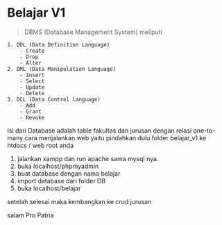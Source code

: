 # Belajar V1
> DBMS (Database Management System) meliputi

	1. DDL (Data Definition Language)
		- Create
		- Drop
		- Alter
	2. DML (Data Manipulation Language)
		- Insert
		- Select
		- Update
		- Delete
	3. DCL (Data Control Language)
		- Add
		- Grant
		- Revoke

Isi dari Database adalah table fakultas dan jurusan dengan relasi one-to-many
cara menjalankan web yaitu
pindahkan dulu folder belajar_v1 ke htdocs / web root anda
1. jalankan xampp dan run apache sama mysql nya.
2. buka localhost/phpmyadmin
3. buat database dengan nama belajar
4. import database dari folder DB
5. buka localhost/belajar

setelah selesai maka kembangkan ke crud jurusan

salam Pro Patria
